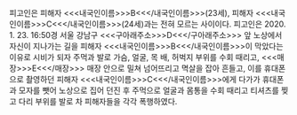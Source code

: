 피고인은 피해자 <<<내국인이름>>>B<<</내국인이름>>>(23세), 피해자 <<<내국인이름>>>C<<</내국인이름>>>(24세)과는 전혀 모르는 사이이다.
피고인은 2020. 1. 23. 16:50경 서울 강남구 <<<구아래주소>>>D<<</구아래주소>>> 앞 노상에서 자신이 지나가는 길을 피해자 <<<내국인이름>>>B<<</내국인이름>>>이 막았다는 이유로 시비가 되자 주먹과 발로 가슴, 얼굴, 목 배, 허벅지 부위를 수회 때리고, <<<매장>>>E<<</매장>>> 매장 안으로 밀쳐 넘어뜨리고 멱살을 잡아 흔들고, 이를 휴대폰으로 촬영하던 피해자 <<<내국인이름>>>C<<</내국인이름>>>에게 다가가 휴대폰과 모자를 뺏어 노상으로 집어 던진 후 주먹으로 얼굴과 몸통을 수회 때리고 티셔츠를 찢고 다리 부위를 발로 차 피해자들을 각각 폭행하였다.